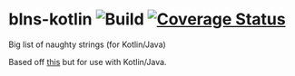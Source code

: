 # blns-kotlin ![Build](https://github.com/mattyb678/blns-kotlin/workflows/Publish%20package%20to%20the%20Maven%20Central%20Repository/badge.svg) [![Coverage Status](https://coveralls.io/repos/github/mattyb678/blns-kotlin/badge.svg?branch=master)](https://coveralls.io/github/mattyb678/blns-kotlin?branch=master)
Big list of naughty strings (for Kotlin/Java)

Based off [this](https://github.com/minimaxir/big-list-of-naughty-strings)
but for use with Kotlin/Java.
